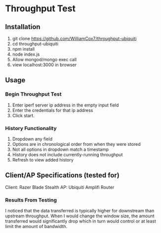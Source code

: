# Throughput Test

## Installation

1. git clone https://github.com/WilliamCox7/throughput-ubiquiti
2. cd throughput-ubiquiti
3. npm install
4. node index.js
5. Allow mongod/mongo exec call
6. view localhost:3000 in browser

## Usage

### Begin Throughput Test
1. Enter iperf server ip address in the empty input field
2. Enter the credentials for that ip address
3. Click start.

### History Functionality
1. Dropdown any field
2. Options are in chronological order from when they were stored
3. Not all options in dropdown match a timestamp
4. History does not include currently-running throughput
5. Refresh to view added history
    
## Client/AP Specifications (tested for)
Client: Razer Blade Stealth
AP: Ubiquiti Amplifi Router

### Results From Testing
I noticed that the data transferred is typically higher for downstream than upstream throughput. When I would change the window size, the amount transferred would significantly drop which in turn would control or at least limit the amount of bandwidth.
